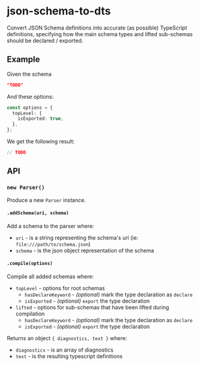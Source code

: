 # json-schema-to-dts

Convert JSON Schema definitions into accurate (as possible) TypeScript definitions, specifying how the main schema types and lifted sub-schemas should be declared / exported.

## Example

Given the schema

```json
"TODO"
```

And these options:

```ts
const options = {
  topLevel: {
    isExported: true,
  },
};
```

We get the following result:

```ts
// TODO
```

## API

### `new Parser()`

Produce a new `Parser` instance.

#### `.addSchema(uri, schema)`

Add a schema to the parser where:

- `uri` - is a string representing the schema's uri (ie: `file:///path/to/schema.json`)
- `schema` - is the json object representation of the schema

#### `.compile(options)`

Compile all added schemas where:

- `topLevel` - options for root schemas
  - `hasDeclareKeyword` - _(optional)_ mark the type declaration as `declare`
  - `isExported` - _(optional)_ `export` the type declaration
- `lifted` - options for sub-schemas that have been lifted during compilation
  - `hasDeclareKeyword` - _(optional)_ mark the type declaration as `declare`
  - `isExported` - _(optional)_ `export` the type declaration

Returns an object `{ diagnostics, text }` where:

- `diagnostics` - is an array of diagnostics
- `text` - is the resulting typescript definitions

